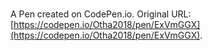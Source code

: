 # 

A Pen created on CodePen.io. Original URL: [https://codepen.io/Otha2018/pen/ExVmGGX](https://codepen.io/Otha2018/pen/ExVmGGX).


